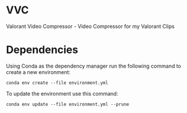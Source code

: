 # VVC
Valorant Video Compressor - Video Compressor for my Valorant Clips

# Dependencies
Using Conda as the dependency manager run the following command to create a new environment:
```console
conda env create --file environment.yml
```
To update the environment use this command:
```console
conda env update --file environment.yml --prune
```